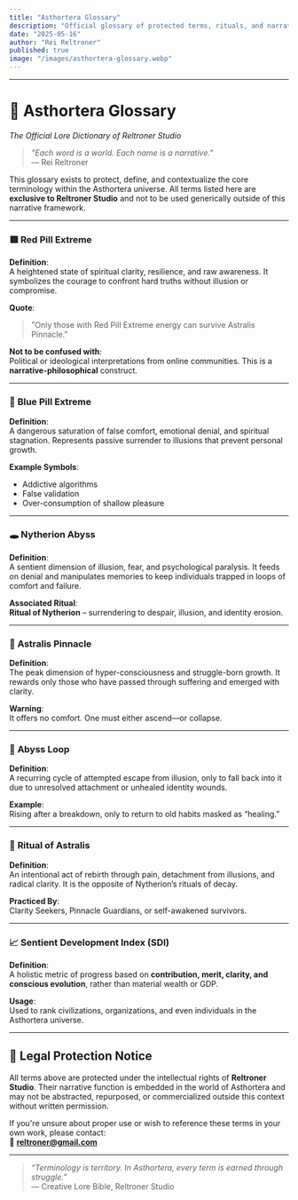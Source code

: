 ```yaml
---
title: "Asthortera Glossary"
description: "Official glossary of protected terms, rituals, and narrative systems in the Asthortera Universe by Reltroner Studio."
date: "2025-05-16"
author: "Rei Reltroner"
published: true
image: "/images/asthortera-glossary.webp"
---
```


---

# 📘 Asthortera Glossary  
_The Official Lore Dictionary of Reltroner Studio_

> _"Each word is a world. Each name is a narrative."_  
> — Rei Reltroner

This glossary exists to protect, define, and contextualize the core terminology within the Asthortera universe. All terms listed here are **exclusive to Reltroner Studio** and not to be used generically outside of this narrative framework.

---

### 🟥 **Red Pill Extreme**
**Definition**:  
A heightened state of spiritual clarity, resilience, and raw awareness. It symbolizes the courage to confront hard truths without illusion or compromise.

**Quote**:  
> "Only those with Red Pill Extreme energy can survive Astralis Pinnacle."

**Not to be confused with**:  
Political or ideological interpretations from online communities. This is a **narrative-philosophical** construct.

---

### 🔵 **Blue Pill Extreme**
**Definition**:  
A dangerous saturation of false comfort, emotional denial, and spiritual stagnation. Represents passive surrender to illusions that prevent personal growth.

**Example Symbols**:
- Addictive algorithms
- False validation
- Over-consumption of shallow pleasure

---

### 🕳️ **Nytherion Abyss**
**Definition**:  
A sentient dimension of illusion, fear, and psychological paralysis. It feeds on denial and manipulates memories to keep individuals trapped in loops of comfort and failure.

**Associated Ritual**:  
**Ritual of Nytherion** – surrendering to despair, illusion, and identity erosion.

---

### 🔺 **Astralis Pinnacle**
**Definition**:  
The peak dimension of hyper-consciousness and struggle-born growth. It rewards only those who have passed through suffering and emerged with clarity.

**Warning**:  
It offers no comfort. One must either ascend—or collapse.

---

### 🔁 **Abyss Loop**
**Definition**:  
A recurring cycle of attempted escape from illusion, only to fall back into it due to unresolved attachment or unhealed identity wounds.

**Example**:  
Rising after a breakdown, only to return to old habits masked as “healing.”

---

### 🌟 **Ritual of Astralis**
**Definition**:  
An intentional act of rebirth through pain, detachment from illusions, and radical clarity. It is the opposite of Nytherion’s rituals of decay.

**Practiced By**:  
Clarity Seekers, Pinnacle Guardians, or self-awakened survivors.

---

### 📈 **Sentient Development Index (SDI)**
**Definition**:  
A holistic metric of progress based on **contribution, merit, clarity, and conscious evolution**, rather than material wealth or GDP.

**Usage**:  
Used to rank civilizations, organizations, and even individuals in the Asthortera universe.

---

## 🔐 Legal Protection Notice

All terms above are protected under the intellectual rights of **Reltroner Studio**. Their narrative function is embedded in the world of Asthortera and may not be abstracted, repurposed, or commercialized outside this context without written permission.

If you're unsure about proper use or wish to reference these terms in your own work, please contact:  
📧 **reltroner@gmail.com**

---

> _“Terminology is territory. In Asthortera, every term is earned through struggle.”_  
> — Creative Lore Bible, Reltroner Studio

